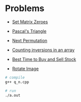 # Problems

- [Set Matrix Zeroes](https://leetcode.com/problems/set-matrix-zeroes/)

- [Pascal's Triangle](https://leetcode.com/problems/pascals-triangle/)

- [Next Permutation](https://leetcode.com/problems/next-permutation/)

- [Counting inversions in an array](https://www.geeksforgeeks.org/counting-inversions/)

- [Best Time to Buy and Sell Stock](https://leetcode.com/problems/best-time-to-buy-and-sell-stock/)

- [Rotate Image](https://leetcode.com/problems/rotate-image/)

```bash
# compile
g++ q_n.cpp

# run
./a.out
```
